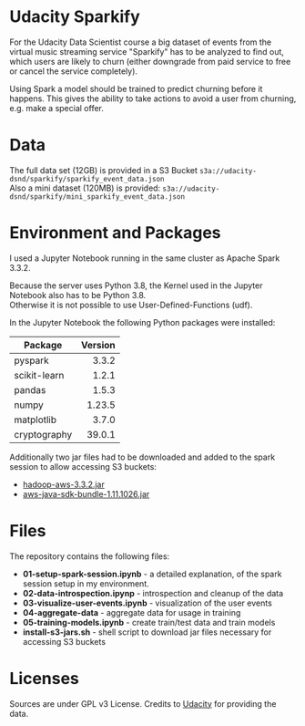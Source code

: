# Udacity Sparkify

For the Udacity Data Scientist course a big dataset of events from the virtual music streaming service "Sparkify" 
has to be analyzed to find out, which users are likely to churn (either downgrade from paid service to free 
or cancel the service completely). 

Using Spark a model should be trained to predict churning before it happens.
This gives the ability to take actions to avoid a user from churning, e.g. make a special offer.


# Data

The full data set (12GB) is provided in a S3 Bucket `s3a://udacity-dsnd/sparkify/sparkify_event_data.json`  
Also a mini dataset (120MB) is provided: `s3a://udacity-dsnd/sparkify/mini_sparkify_event_data.json`


# Environment and Packages

I used a Jupyter Notebook running in the same cluster as Apache Spark 3.3.2.

Because the server uses Python 3.8, the Kernel used in the Jupyter Notebook also has to be Python 3.8.  
Otherwise it is not possible to use User-Defined-Functions (udf).

In the Jupyter Notebook the following Python packages were installed:

|  Package      |  Version  |
|---------------|----------:|
|  pyspark      |    3.3.2  |
|  scikit-learn |    1.2.1  |
|  pandas       |    1.5.3  |
|  numpy        |   1.23.5  |
|  matplotlib   |    3.7.0  |
|  cryptography |   39.0.1  |

Additionally two jar files had to be downloaded and added to the spark session to allow accessing S3 buckets:

* [hadoop-aws-3.3.2.jar](https://repo1.maven.org/maven2/org/apache/hadoop/hadoop-aws/3.3.2/hadoop-aws-3.3.2.jar)
* [aws-java-sdk-bundle-1.11.1026.jar](https://repo1.maven.org/maven2/com/amazonaws/aws-java-sdk-bundle/1.11.1026/aws-java-sdk-bundle-1.11.1026.jar)


# Files

The repository contains the following files: 

* **01-setup-spark-session.ipynb** - a detailed explanation, of the spark session setup in my environment.
* **02-data-introspection.ipynp** - introspection and cleanup of the data
* **03-visualize-user-events.ipynb** - visualization of the user events
* **04-aggregate-data** - aggregate data for usage in training
* **05-training-models.ipynb** - create train/test data and train models
* **install-s3-jars.sh** - shell script to download jar files necessary for accessing S3 buckets





# Licenses

Sources are under GPL v3 License.
Credits to [Udacity](https://www.udacity.com/) for providing the data. 


